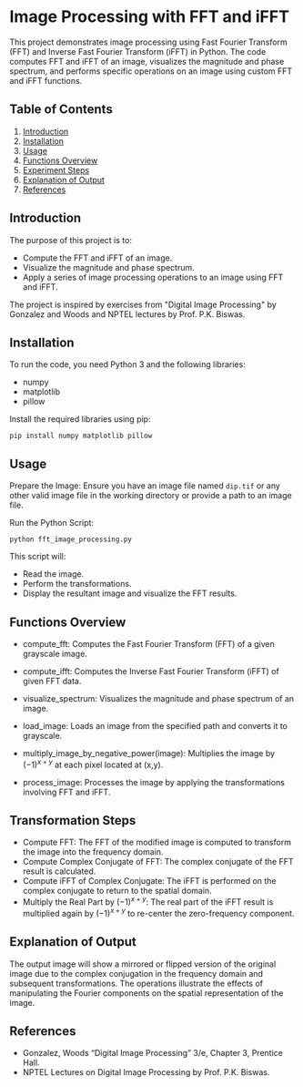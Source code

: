 # Image Processing with FFT and iFFT

This project demonstrates image processing using Fast Fourier Transform (FFT) and Inverse Fast Fourier Transform (iFFT) in Python. The code computes FFT and iFFT of an image, visualizes the magnitude and phase spectrum, and performs specific operations on an image using custom FFT and iFFT functions.

## Table of Contents
1. [Introduction](#introduction)
2. [Installation](#installation)
3. [Usage](#usage)
4. [Functions Overview](#functions-overview)
5. [Experiment Steps](#experiment-steps)
6. [Explanation of Output](#explanation-of-output)
7. [References](#references)

## Introduction

The purpose of this project is to:
- Compute the FFT and iFFT of an image.
- Visualize the magnitude and phase spectrum.
- Apply a series of image processing operations to an image using FFT and iFFT.

The project is inspired by exercises from "Digital Image Processing" by Gonzalez and Woods and NPTEL lectures by Prof. P.K. Biswas.

## Installation

To run the code, you need Python 3 and the following libraries:
- numpy
- matplotlib
- pillow

Install the required libraries using pip:

```
pip install numpy matplotlib pillow
```
## Usage
Prepare the Image: Ensure you have an image file named `dip.tif` or any other valid image file in the working directory or provide a path to an image file.

Run the Python Script:
```
python fft_image_processing.py
```
This script will:

- Read the image.
- Perform the transformations.
- Display the resultant image and visualize the FFT results.

## Functions Overview
- compute_fft:
Computes the Fast Fourier Transform (FFT) of a given grayscale image.<br/>

- compute_ifft:
Computes the Inverse Fast Fourier Transform (iFFT) of given FFT data.<br/>

- visualize_spectrum:
Visualizes the magnitude and phase spectrum of an image.<br/>

- load_image:
Loads an image from the specified path and converts it to grayscale.<br/>

- multiply_image_by_negative_power(image):
Multiplies the image by $(-1)^{x+y}$ at each pixel located at (x,y).<br/>

- process_image:
Processes the image by applying the transformations involving FFT and iFFT.


## Transformation Steps
- Compute FFT: The FFT of the modified image is computed to transform the image into the frequency domain.
- Compute Complex Conjugate of FFT: The complex conjugate of the FFT result is calculated.
- Compute iFFT of Complex Conjugate: The iFFT is performed on the complex conjugate to return to the spatial domain.
- Multiply the Real Part by $(-1)^{x+y}$: The real part of the iFFT result is multiplied again by $(-1)^{x+y}$ to re-center the zero-frequency component.

## Explanation of Output
The output image will show a mirrored or flipped version of the original image due to the complex conjugation in the frequency domain and subsequent transformations. The operations illustrate the effects of manipulating the Fourier components on the spatial representation of the image.

## References
- Gonzalez, Woods “Digital Image Processing” 3/e, Chapter 3, Prentice Hall.
- NPTEL Lectures on Digital Image Processing by Prof. P.K. Biswas.
